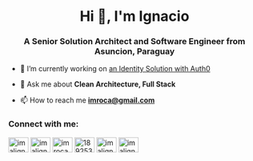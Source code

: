 <h1 align="center">Hi 👋, I'm Ignacio</h1>
<h3 align="center">A Senior Solution Architect and Software Engineer from Asuncion, Paraguay</h3>

- 🔭 I’m currently working on [an Identity Solution with Auth0](https://auth0.com/)

- 💬 Ask me about **Clean Architecture, Full Stack**

- 📫 How to reach me **imroca@gmail.com**

<h3 align="left">Connect with me:</h3>
<p align="left">
<a href="https://dev.to/imalignus" target="blank"><img align="center" src="https://raw.githubusercontent.com/rahuldkjain/github-profile-readme-generator/master/src/images/icons/Social/devto.svg" alt="imalignus" height="30" width="40" /></a>
<a href="https://twitter.com/imalignus" target="blank"><img align="center" src="https://raw.githubusercontent.com/rahuldkjain/github-profile-readme-generator/master/src/images/icons/Social/twitter.svg" alt="imalignus" height="30" width="40" /></a>
<a href="https://linkedin.com/in/imroca" target="blank"><img align="center" src="https://raw.githubusercontent.com/rahuldkjain/github-profile-readme-generator/master/src/images/icons/Social/linked-in-alt.svg" alt="imroca" height="30" width="40" /></a>
<a href="https://stackoverflow.com/users/189253" target="blank"><img align="center" src="https://raw.githubusercontent.com/rahuldkjain/github-profile-readme-generator/master/src/images/icons/Social/stack-overflow.svg" alt="189253" height="30" width="40" /></a>
<a href="https://fb.com/imalignus" target="blank"><img align="center" src="https://raw.githubusercontent.com/rahuldkjain/github-profile-readme-generator/master/src/images/icons/Social/facebook.svg" alt="imalignus" height="30" width="40" /></a>
<a href="https://instagram.com/imalignus" target="blank"><img align="center" src="https://raw.githubusercontent.com/rahuldkjain/github-profile-readme-generator/master/src/images/icons/Social/instagram.svg" alt="imalignus" height="30" width="40" /></a>
</p>
